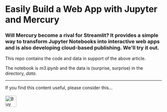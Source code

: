 # Easily Build a Web App with Jupyter and Mercury

### Will Mercury become a rival for Streamlit? It provides a simple way to transform Jupyter Notebooks into interactive web apps and is also developing cloud-based publishing. We'll try it out.


This repo contains the code and data in support of the above article.

The notebook is _m3.ipynb_ and the data is (surprise, surprise) in the directory, _data_.

---


If you find this content useful, please consider this... <br/><br/>
<a href='https://ko-fi.com/M4M64THKG' target='_blank'><img height='36' style='border:0px;height:36px;' src='https://cdn.ko-fi.com/cdn/kofi2.png?v=2' border='0' alt='Buy Me a Coffee at ko-fi.com' /></a>